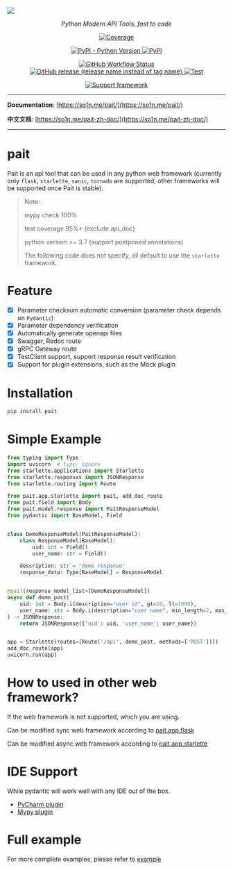 ![](https://cdn.jsdelivr.net/gh/so1n/so1n_blog_photo@master/blog_photo/1652600629491%E6%9C%AA%E5%91%BD%E5%90%8D.jpg)
<p align="center">
    <em>Python Modern API Tools, fast to code</em>
</p>
<p align="center">
    <a href="https://codecov.io/gh/so1n/pait" target="_blank">
        <img src="https://codecov.io/gh/so1n/pait/branch/master/graph/badge.svg?token=NEVM1VODHR" alt="Coverage">
    </a>
</p>
<p align="center">
    <a href="https://pypi.org/project/pait/" target="_blank">
        <img alt="PyPI - Python Version" src="https://img.shields.io/pypi/pyversions/pait">
    </a>
    <a href="https://pypi.org/project/pait/" target="_blank">
        <img alt="PyPI" src="https://img.shields.io/pypi/v/pait">
    </a>
</p>
<p align="center">
    <a href="https://github.com/so1n/pait/actions?query=event%3Apush+branch%3Amaster" target="_blank">
        <img alt="GitHub Workflow Status" src="https://img.shields.io/github/actions/workflow/status/so1n/pait/python-package.yml">
    </a>
    <a href="https://github.com/so1n/pait/releases" target="_blank">
        <img alt="GitHub release (release name instead of tag name)" src="https://img.shields.io/github/v/release/so1n/pait?include_prereleases">
    </a>
    <a href="https://github.com/so1n/pait/actions?query=event%3Apush+branch%3Amaster" target="_blank">
        <img src="https://github.com/so1n/pait/actions/workflows/python-package.yml/badge.svg?event=push&branch=master" alt="Test">
    </a>
</p>
<p align="center">
    <a href="https://github.com/so1n/pait/tree/master/example" target="_blank">
        <img src="https://img.shields.io/badge/Support%20framework-Flask%2CSanic%2CStarlette%2CTornado-brightgreen" alt="Support framework">
    </a>
</p>


---
**Documentation**: [https://so1n.me/pait/](https://so1n.me/pait/)

**中文文档**: [https://so1n.me/pait-zh-doc/](https://so1n.me/pait-zh-doc/)

---

# pait

Pait is an api tool that can be used in any python web framework (currently only `flask`, `starlette`, `sanic`, `tornado` are supported, other frameworks will be supported once Pait is stable).

> Note:
>
> mypy check 100%
>
> test coverage 95%+ (exclude api_doc)
>
> python version >= 3.7 (support postponed annotations)
>
> The following code does not specify, all default to use the `starlette` framework.

# Feature
 - [x] Parameter checksum automatic conversion (parameter check depends on `Pydantic`)
 - [x] Parameter dependency verification
 - [x] Automatically generate openapi files
 - [x] Swagger, Redoc route
 - [x] gRPC Gateway route
 - [x] TestClient support, support response result verification
 - [x] Support for plugin extensions, such as the Mock plugin

# Installation
```Bash
pip install pait
```
# Simple Example
```python
from typing import Type
import uvicorn  # type: ignore
from starlette.applications import Starlette
from starlette.responses import JSONResponse
from starlette.routing import Route

from pait.app.starlette import pait, add_doc_route
from pait.field import Body
from pait.model.response import PaitResponseModel
from pydantic import BaseModel, Field


class DemoResponseModel(PaitResponseModel):
    class ResponseModel(BaseModel):
        uid: int = Field()
        user_name: str = Field()

    description: str = "demo response"
    response_data: Type[BaseModel] = ResponseModel


@pait(response_model_list=[DemoResponseModel])
async def demo_post(
    uid: int = Body.i(description="user id", gt=10, lt=1000),
    user_name: str = Body.i(description="user name", min_length=2, max_length=4)
) -> JSONResponse:
    return JSONResponse({'uid': uid, 'user_name': user_name})


app = Starlette(routes=[Route('/api', demo_post, methods=['POST'])])
add_doc_route(app)
uvicorn.run(app)
```

# How to used in other web framework?
If the web framework is not supported, which you are using.

Can be modified sync web framework according to [pait.app.flask](https://github.com/so1n/pait/blob/master/pait/app/flask.py)

Can be modified async web framework according to [pait.app.starlette](https://github.com/so1n/pait/blob/master/pait/app/starlette.py)
# IDE Support
While pydantic will work well with any IDE out of the box.
- [PyCharm plugin](https://pydantic-docs.helpmanual.io/pycharm_plugin/)
- [Mypy plugin](https://pydantic-docs.helpmanual.io/mypy_plugin/)

# Full example
For more complete examples, please refer to [example](https://github.com/so1n/pait/tree/master/example)
